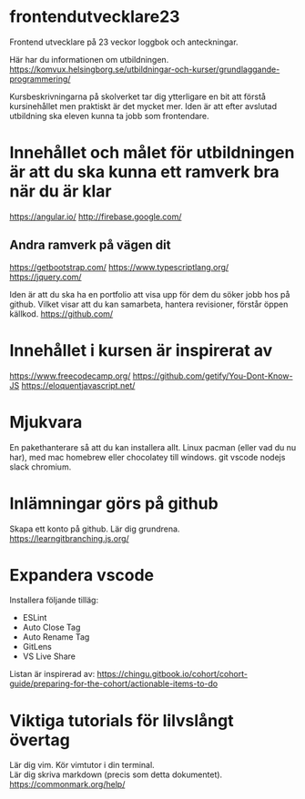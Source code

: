 # frontendutvecklare23
Frontend utvecklare på 23 veckor loggbok och anteckningar.

Här har du informationen om utbildningen.
https://komvux.helsingborg.se/utbildningar-och-kurser/grundlaggande-programmering/

Kursbeskrivningarna på skolverket tar dig ytterligare en bit att förstå kursinehållet men praktiskt är det mycket mer.
Iden är att efter avslutad utbildning ska eleven kunna ta jobb som frontendare.

# Innehållet och målet för utbildningen är att du ska kunna ett ramverk bra när du är klar
https://angular.io/
http://firebase.google.com/

## Andra ramverk på vägen dit
https://getbootstrap.com/
https://www.typescriptlang.org/
https://jquery.com/

Iden är att du ska ha en portfolio att visa upp för dem du söker jobb hos på github. Vilket visar att du kan samarbeta, hantera revisioner, förstår öppen källkod.
https://github.com/

# Innehållet i kursen är inspirerat av
https://www.freecodecamp.org/
https://github.com/getify/You-Dont-Know-JS
https://eloquentjavascript.net/

# Mjukvara
En pakethanterare så att du kan installera allt. Linux pacman (eller vad du nu har), med mac homebrew eller chocolatey till windows.
git vscode nodejs slack chromium.

# Inlämningar görs på github
Skapa ett konto på github.
Lär dig grundrena.
https://learngitbranching.js.org/

# Expandera vscode
Installera följande tilläg:
* ESLint
* Auto Close Tag 
* Auto Rename Tag
* GitLens
* VS Live Share

Listan är inspirerad av:
https://chingu.gitbook.io/cohort/cohort-guide/preparing-for-the-cohort/actionable-items-to-do

# Viktiga tutorials för lilvslångt övertag
Lär dig vim. Kör vimtutor i din terminal.\
Lär dig skriva markdown (precis som detta dokumentet). https://commonmark.org/help/
